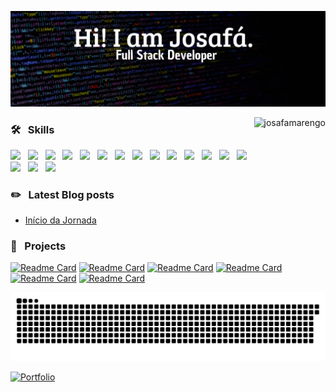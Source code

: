 <a href="https://linkedin.com/in/josafamarengo" target="_blank"><img title="Hey, Check Out my Linkedin" src="header.svg" target="_blank"/></a>

<img height="160em" align="right" src="https://github-readme-stats.vercel.app/api/top-langs?username=josafamarengo&show_icons=true&layout=compact&hide_border=true&bg_color=0D1117&text_color=f1f1f1&title_color=f4f4f4" alt="josafamarengo" />

### 🛠 &nbsp; Skills
<div>
    <img src="https://cdn.svgporn.com/logos/javascript.svg" width="40" /> &nbsp;
    <img src="https://www.vectorlogo.zone/logos/typescriptlang/typescriptlang-icon.svg" width="40" /> &nbsp;
    <img src="https://www.vectorlogo.zone/logos/reactjs/reactjs-icon.svg" width="40" /> &nbsp;
    <img src="https://cdn.svgporn.com/logos/nextjs-icon.svg" width="40" /> &nbsp;
    <img src="https://www.vectorlogo.zone/logos/nodejs/nodejs-icon.svg" width="40" /> &nbsp;
    <img src="https://www.vectorlogo.zone/logos/adonisjs/adonisjs-icon.svg" width="40" /> &nbsp;
    <img src="https://iconape.com/wp-content/png_logo_vector/jest-logo.png" width="40" /> &nbsp;
    <img src="https://www.vectorlogo.zone/logos/java/java-icon.svg" width="40" /> &nbsp;
    <img src="https://www.vectorlogo.zone/logos/springio/springio-icon.svg" width="40" /> &nbsp;
    <img src="https://www.vectorlogo.zone/logos/w3_css/w3_css-icon.svg" width="40" />  &nbsp;
    <img src="https://cdn.worldvectorlogo.com/logos/styled-components-1.svg" width="40" /> &nbsp;
    <img src="https://www.vectorlogo.zone/logos/sass-lang/sass-lang-icon.svg" width="40" /> &nbsp;
    <img src="https://www.vectorlogo.zone/logos/git-scm/git-scm-icon.svg" width="40" /> &nbsp;
    <img src="https://www.vectorlogo.zone/logos/postgresql/postgresql-icon.svg" width="40" /> &nbsp;
    <img src="https://www.vectorlogo.zone/logos/mongodb/mongodb-icon.svg" width="40" /> &nbsp;
    <img src="https://www.vectorlogo.zone/logos/firebase/firebase-icon.svg" width="40" /> &nbsp;
    <img src="https://www.vectorlogo.zone/logos/docker/docker-icon.svg" width="40" /> &nbsp;
</div>

### ✏️ &nbsp; Latest Blog posts</h3>
<!-- BLOG-POST-LIST:START -->
- [Início da Jornada](https://blog.josafa.com.br/inicio-da-jornada)
<!-- BLOG-POST-LIST:END -->

### 📐 &nbsp; Projects

[![Readme Card](https://github-readme-stats.vercel.app/api/pin/?username=josafamarengo&repo=streaming&bg_color=0D1117&text_color=f1f1f1&title_color=ff79c6&icon_color=50fa7b&border_color=404040&border_radius=5)](https://github.com/josafamarengo/streaming)
[![Readme Card](https://github-readme-stats.vercel.app/api/pin/?username=josafamarengo&repo=tarefas&bg_color=0D1117&text_color=f1f1f1&title_color=ff79c6&icon_color=50fa7b&border_color=404040&border_radius=5)](https://github.com/josafamarengo/tarefas)
[![Readme Card](https://github-readme-stats.vercel.app/api/pin/?username=josafamarengo&repo=covid19&bg_color=0D1117&text_color=f1f1f1&title_color=ff79c6&icon_color=50fa7b&border_color=404040&border_radius=5)](https://github.com/josafamarengo/covid19)
[![Readme Card](https://github-readme-stats.vercel.app/api/pin/?username=josafamarengo&repo=instagram-login-page&bg_color=0D1117&text_color=f1f1f1&title_color=ff79c6&icon_color=50fa7b&border_color=404040&border_radius=5)](https://github.com/josafamarengo/instagram-login-page)
[![Readme Card](https://github-readme-stats.vercel.app/api/pin/?username=josafamarengo&repo=qrcode-generator&bg_color=0D1117&text_color=f1f1f1&title_color=ff79c6&icon_color=50fa7b&border_color=404040&border_radius=5)](https://github.com/josafamarengo/qrcode-generator)
[![Readme Card](https://github-readme-stats.vercel.app/api/pin/?username=josafamarengo&repo=bankline&bg_color=0D1117&text_color=f1f1f1&title_color=ff79c6&icon_color=50fa7b&border_color=404040&border_radius=5)](https://github.com/josafamarengo/bankline)

![Snake animation](https://github.com/josafamarengo/josafamarengo/blob/output/github-contribution-grid-snake.svg)

[![Portfolio](https://img.shields.io/badge/my_portfolio-0D1117?style=for-the-badge&logo=ko-fi&logoColor=white)](https://josafa.com.br)
